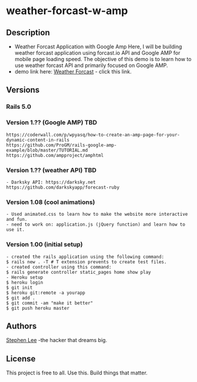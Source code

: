 # weather-forcast-w-amp

## Description
* Weather Forcast Application with Google Amp
Here, I will be building weather forcast application using forcast.io API and Google AMP for mobile page loading speed. The objective of this demo is to learn how to use weather forcast API and primarily focused on Google AMP.
* demo link here:
[Weather Forcast](https://weather-forcast-amp.herokuapp.com) - click this link.

## Versions

### Rails 5.0

### Version 1.?? (Google AMP) TBD
```
https://coderwall.com/p/wpyasq/how-to-create-an-amp-page-for-your-dynamic-content-in-rails
https://github.com/ProGM/rails-google-amp-example/blob/master/TUTORIAL.md
https://github.com/ampproject/amphtml
```

### Version 1.?? (weather API) TBD
```
- Darksky API: https://darksky.net
https://github.com/darkskyapp/forecast-ruby
```

### Version 1.08 (cool animations)
```
- Used animated.css to learn how to make the website more interactive and fun.
- need to work on: application.js (jQuery function) and learn how to use it.
```

### Version 1.00 (initial setup)
```
- created the rails application using the following command:
$ rails new . -T # T extension prevents to create test files.
- created controller using this command:
$ rails generate controller static_pages home show play
- Heroku setup
$ heroku login
$ git init
$ heroku git:remote -a yourapp
$ git add .
$ git commit -am "make it better"
$ git push heroku master
```

## Authors
[Stephen Lee](http://www.stephenslee.xyz) -the hacker that dreams big.

## License
This project is free to all. Use this. Build things that matter.